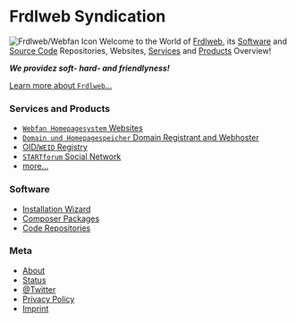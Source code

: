 # Frdlweb Syndication
![Frdlweb/Webfan Icon](https://webfan.de/apps/theming/image/logoheader?v=19) 
Welcome to the World of [Frdlweb](https://Frdlweb.de), its [Software](https://startdir.de/install/) and [Source Code](https://github.com/frdl) Repositories, Websites, [Services](https://frdl.de) and [Products](https://webfan.de/apps/marketplaces/) Overview! 

***We providez soft- hard- and friendlyness!*** 

[Learn more about `Frdlweb`...](/about/)


### Services and Products
+ [`Webfan Homepagesystem` Websites](https://webfan.de)
+ [`Domain und Homepagespeicher` Domain Registrant and Webhoster](https://domainundhomepagespeicher.de)
+ [OID/`WEID` Registry](https://registry.frdl.de/?goto=com.frdlweb.freeweid)
+ [`STARTforum` Social Network](https://startforum.de)
+ [more...](https://frdl.de)

### Software
+ [Installation Wizard](https://frdl.webfan.de/install/)
+ [Composer Packages](https://packages.frdl.de)
+ [Code Repositories](https://github.com/frdl)  

### Meta
+ [About](/about/)
+ [Status](https://status.frdl.de)
+ [@Twitter](https://twitter.com/TillWehowski)
+ [Privacy Policy](https://registry.frdl.de/datenschutzerklaerung.html)
+ [Imprint](imprint.html)


